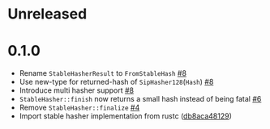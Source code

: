 # Unreleased

# 0.1.0

- Rename `StableHasherResult` to `FromStableHash` [#8][pr8]
- Use new-type for returned-hash of `SipHasher128`(`Hash`) [#8][pr8]
- Introduce multi hasher support [#8][pr8]
- `StableHasher::finish` now returns a small hash instead of being fatal [#6][pr6]
- Remove `StableHasher::finalize` [#4][pr4]
- Import stable hasher implementation from rustc ([db8aca48129](https://github.com/rust-lang/rust/blob/db8aca48129d86b2623e3ac8cbcf2902d4d313ad/compiler/rustc_data_structures/src/))

[pr8]: https://github.com/rust-lang/rustc-stable-hash/pull/8
[pr6]: https://github.com/rust-lang/rustc-stable-hash/pull/6
[pr4]: https://github.com/rust-lang/rustc-stable-hash/pull/4
